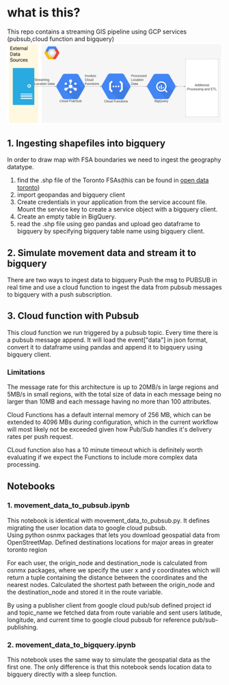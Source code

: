 # what is this?
This repo contains a streaming GIS pipeline using GCP services (pubsub,cloud function and bigquery)
![diagram](./diagram.png)

## 1. Ingesting shapefiles into bigquery
In order to draw map with FSA boundaries we need to ingest the geography datatype. 
1. find the .shp file of the Toronto FSAs(this can be found in [open data toronto](https://www.toronto.ca/city-government/data-research-maps/open-data/))
2. import geopandas and bigquery client
3. Create credentials in your application from the service account file. Mount the service key to create a service object with a bigquery client.
4. Create an empty table in BigQuery.
5. read the .shp file using geo pandas and upload geo dataframe to bigquery by specifying bigquery table name using bigquery client.


## 2. Simulate movement data and stream it to bigquery
There are two ways to ingest data to bigquery
Push the msg to PUBSUB in real time and use a cloud function to ingest the data from pubsub messages to bigquery with a push subscription.

## 3. Cloud function with Pubsub
This cloud function we run triggered by a pubsub topic. Every time there is a pubsub message append. It will load the event["data"] in json format, convert it to dataframe using pandas and append it to bigquery using bigquery client.

### Limitations
The message rate for this architecture is up to 20MB/s in large regions and 5MB/s in small regions, with the total size of data in each message being no larger than 10MB and each message having no more than 100 attributes.

Cloud Functions has a default internal memory of 256 MB, which can be extended to 4096 MBs during configuration, which in the current workflow will most likely not be exceeded given how Pub/Sub handles it's delivery rates per push request. 

CLoud function also has a 10 minute timeout which is definitely worth evaluating if we expect the Functions to include more complex data processing.

## Notebooks

### 1. movement_data_to_pubsub.ipynb
This notebook is identical with movement_data_to_pubsub.py. It defines migrating the user location data to google cloud pubsub.  
Using python osnmx packages that lets you download geospatial data from OpenStreetMap. Defined destinations locations for major areas in greater toronto region

For each user, the origin_node  and destination_node is calculated from osnmx packages, where we specify the user x and y coordinates which will return a tuple containing the distance between the coordinates and the nearest nodes. Calculated the shortest path between the origin_node and the destination_node and stored it in the route variable.

By using a publisher client from google cloud pub/sub defined project id and topic_name we fetched data from route variable and sent users latitude, longitude, and current time to google cloud pubsub for reference pub/sub-publishing.


### 2. movement_data_to_bigquery.ipynb
This notebook uses the same way to simulate the geospatial data as the first one. The only difference is that this notebook sends location data to bigquery directly with a sleep function.


